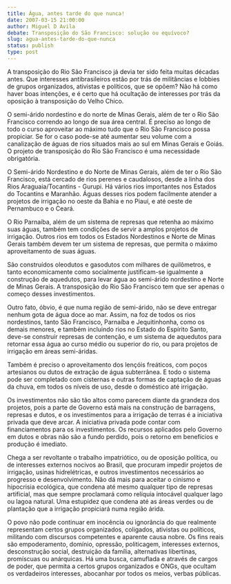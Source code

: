 ```yaml
---
title: Água, antes tarde do que nunca!
date: 2007-03-15 21:00:00
author: Miguel D Avila
debate: Transposição do São Francisco: solução ou equívoco?  
slug: agua-antes-tarde-do-que-nunca
status: publish 
type: post
---
```


A transposição do Rio São Francisco já devia ter sido feita muitas décadas antes. Que interesses antibrasileiros estão por trás de militâncias e lobbies de grupos organizados, ativistas e políticos, que se opõem? Não há como haver boas intenções, e é certo que há ocultação de interesses por trás da oposição à transposição do Velho Chico.  

  

O semi-árido nordestino e do norte de Minas Gerais, além de ter o Rio São Francisco correndo ao longo de sua área central. É preciso ao longo de todo o curso aproveitar ao máximo tudo que o Rio São Francisco possa propiciar. Se for o caso pode-se até aumentar seu volume com a canalização de águas de rios situados mais ao sul em Minas Gerais e Goiás. O projeto de transposição do Rio São Francisco é uma necessidade obrigatória.  

  

O Semi-árido Nordestino e do Norte de Minas Gerais, além de ter o Rio São Francisco, está cercado de rios perenes e caudalosos, desde a linha dos Rios Araguaia/Tocantins - Gurupi. Há vários rios importantes nos Estados do Tocantins e Maranhão. Águas desses rios podem facilmente atender a projetos de irrigação no oeste da Bahia e no Piauí, e até oeste de Pernambuco e o Ceará.  

  

O Rio Parnaíba, além de um sistema de represas que retenha ao máximo suas águas, também tem condições de servir a amplos projetos de irrigação. Outros rios em todos os Estados Nordestinos e Norte de Minas Gerais também devem ter um sistema de represas, que permita o máximo aproveitamento de suas águas.  

  

São construídos oleodutos e gasodutos com milhares de quilômetros, e tanto economicamente como socialmente justificam-se igualmente a construção de aquedutos, para levar água ao semi-árido nordestino e Norte de Minas Gerais. A transposição do Rio São Francisco tem que ser apenas o começo desses investimentos.  

  

Outro fato, óbvio, é que numa região de semi-árido, não se deve entregar nenhum gota de água doce ao mar. Assim, na foz de todos os rios nordestinos, tanto São Francisco, Parnaíba e Jequitinhonha, como os demais menores, e também incluindo rios no Estado do Espírito Santo, deve-se construir represas de contenção, e um sistema de aquedutos para retornar essa água ao curso médio ou superior do rio, ou para projetos de irrigação em áreas semi-áridas.  

  

Também é preciso o aproveitamento dos lençóis freáticos, com poços artesianos ou dutos de extração de água subterrânea. E todo o sistema pode ser completado com cisternas e outras formas de captação de águas da chuva, em todos os níveis de uso, desde o doméstico até irrigação.   

  

Os investimentos não são tão altos como parecem diante da grandeza dos projetos, pois a parte de Governo está mais na construção de barragens, represas e dutos, e os investimentos para a irrigação de terras é a iniciativa privada que deve arcar. A iniciativa privada pode contar com financiamentos para os investimentos. Os recursos aplicados pelo Governo em dutos e obras não são a fundo perdido, pois o retorno em benefícios e produção é imediato.   

  

Chega a ser revoltante o trabalho impatriótico, ou de oposição política, ou de interesses externos nocivos ao Brasil, que procuram impedir projetos de irrigação, usinas hidrelétricas, e outros investimentos necessários ao progresso e desenvolvimento. Não dá mais para aceitar o cinismo e hipocrisia ecológica, que condena até mesmo qualquer tipo de represas artificial, mas que sempre proclamará como relíquia intocável qualquer lago ou lagoa natural. Uma estupidez que condena até as áreas verdes ou de plantação que a irrigação propiciará numa região árida.  

  

O povo não pode continuar em inocência ou ignorância do que realmente representam certos grupos organizados, coligados, ativistas ou políticos, militando com discursos competentes e aparente causa nobre. Os fins reais são empoderamento, domínio, opressão, politicagem, interesses externos, desconstrução social, destruição da família, alternativas libertinas, promíscuas ou anárquicas. Há uma busca, camuflada e através de cargos de poder, que permita a certos grupos organizados e ONGs, que ocultam os verdadeiros interesses, abocanhar por todos os meios, verbas públicas.

